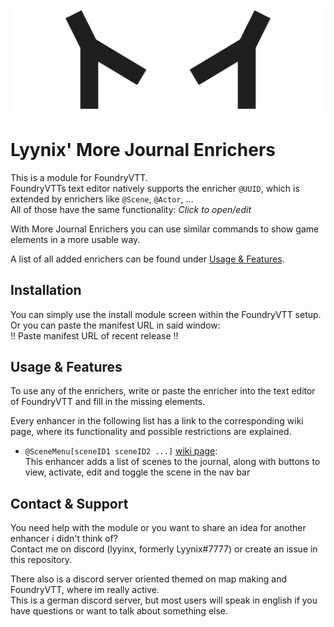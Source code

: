 ![Banner Image of Lyynix](LyynixBanner.png)
# Lyynix' More Journal Enrichers
This is a module for FoundryVTT.\
FoundryVTTs text editor natively supports the enricher `@UUID`, which is extended by enrichers like `@Scene`, `@Actor`, ...\
All of those have the same functionality: *Click to open/edit*

With More Journal Enrichers you can use similar commands to show game elements in a more usable way. 

A list of all added enrichers can be found under [Usage & Features](#usage--features).

## Installation
You can simply use the install module screen within the FoundryVTT setup.\
Or you can paste the manifest URL in said window:\
!! Paste manifest URL of recent release !!

## Usage & Features
To use any of the enrichers, write or paste the enricher into the text editor of FoundryVTT and fill in the missing elements.

Every enhancer in the following list has a link to the corresponding wiki page, where its functionality and possible restrictions are explained.

- `@SceneMenu[sceneID1 sceneID2 ...]` [wiki page](#):\
  This enhancer adds a list of scenes to the journal, along with buttons to view, activate, edit and toggle the scene in the nav bar

## Contact & Support
You need help with the module or you want to share an idea for another enhancer i didn't think of?\
Contact me on discord (lyyinx, formerly Lyynix#7777) or create an issue in this repository.

There also is a discord server oriented themed on map making and FoundryVTT, where im really active.\
This is a german discord server, but most users will speak in english if you have questions or want to talk about something else.